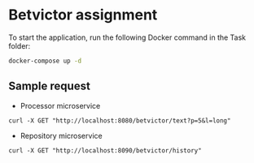 # Betvictor assignment

To start the application, run the following Docker command in the Task folder:

```bash
docker-compose up -d
```

## Sample request

- Processor microservice
```
curl -X GET "http://localhost:8080/betvictor/text?p=5&l=long"
```

- Repository microservice
```
curl -X GET "http://localhost:8090/betvictor/history"
```
